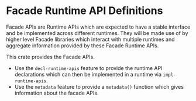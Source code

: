 # Facade Runtime API Definitions

Facade APIs are Runtime APIs which are expected to have a stable interface and be implemented across different runtimes. They will be made use of by higher level Facade libraries which interact with multiple runtimes and aggregate information provided by these Facade Runtime APIs.

This crate provides the Facade APIs.
- Use the `decl-runtime-apis` feature to provide the runtime API declarations which can then be implemented in a runtime via `impl-runtime-apis`.
- Use the `metadata` feature to provide a `metadata()` function which gives information about the facade APIs.